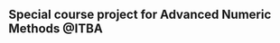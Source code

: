 Special course project for Advanced Numeric Methods @ITBA
---------------------------------------------------------


